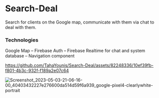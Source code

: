 # Search-Deal
Search for clients on the Google map, communicate with them via chat to deal with them.

### Technologies
Google Map   – Firebase Auth   – Firebase Realtime for chat and system database   –  Navigation component

https://github.com/TahaYounis/Search-Deal/assets/82248336/10ef39fb-f801-4b3c-932f-f189a2e07c64

![Screenshot_2023-05-03-21-06-16-00_40403432227e276600da514d59f6a939_google-pixel4-clearlywhite-portrait](https://user-images.githubusercontent.com/82248336/236110795-7b2ee8e0-df7c-4b40-9ba0-80ee4a83166b.jpg)
